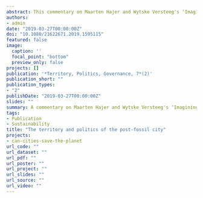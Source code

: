 ```yaml
---
abstract: This commentary on Maarten Hajer and Wytske Versteeg's ‘Imagining the post-fossil city’ (2018) discusses some of the assumptions and implications of the authors’ two key formulations--‘techniques of futuring’ and the ‘post-fossil city’. It begins by scrutinizing the relationship between techniques of futuring and questions of spatial scale. It then unpacks the territorial assumptions of the post-fossil city, suggesting that the latter should be situated within broader spatial understandings of the contemporary urban condition. Finally, it discusses the politics of the post-fossil city, with an emphasis on the relationship between corporate-led smart-city sustainability schemes and local democratic governance.
authors:
- admin
date: "2019-03-27T00:00:00Z"
doi: "10.1080/21622671.2019.1595115"
featured: false
image:
  caption: ''
  focal_point: "bottom"
  preview_only: false
projects: []
publication: '*Territory, Politics, Governance, 7*(2)'
publication_short: ""
publication_types:
- "2"
publishDate: "2019-03-27T00:00:00Z"
slides: ""
summary: A commentary on Maarten Hajer and Wytske Versteeg's ‘Imagining the post-fossil city’
tags:
- Publication
- Sustainability
title: "The territory and politics of the post-fossil city"
projects:
- can-cities-save-the-planet
url_code: ""
url_dataset: ""
url_pdf: ""
url_poster: ""
url_project: ""
url_slides: ""
url_source: ""
url_video: ""
---
```

